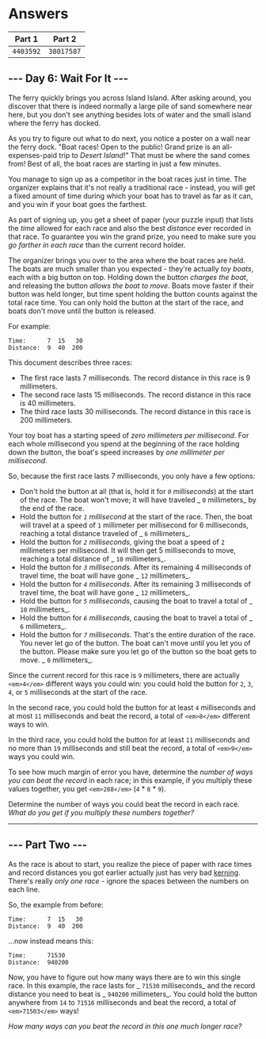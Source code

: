 # Answers

|  Part 1   |   Part 2   |
| --------- | ---------- |
| `4403592` | `38017587` |

## --- Day 6: Wait For It ---

The ferry quickly brings you across Island Island. After asking around, you discover that there is indeed normally a large pile of sand somewhere near here, but you don't see anything besides lots of water and the small island where the ferry has docked.

As you try to figure out what to do next, you notice a poster on a wall near the ferry dock. "Boat races! Open to the public! Grand prize is an all-expenses-paid trip to _Desert Island_!" That must be where the sand comes from! Best of all, the boat races are starting in just a few minutes.

You manage to sign up as a competitor in the boat races just in time. The organizer explains that it's not really a traditional race - instead, you will get a fixed amount of time during which your boat has to travel as far as it can, and you win if your boat goes the farthest.

As part of signing up, you get a sheet of paper (your puzzle input) that lists the _time_ allowed for each race and also the best _distance_ ever recorded in that race. To guarantee you win the grand prize, you need to make sure you _go farther in each race_ than the current record holder.

The organizer brings you over to the area where the boat races are held. The boats are much smaller than you expected - they're actually _toy boats_, each with a big button on top. Holding down the button _charges the boat_, and releasing the button _allows the boat to move_. Boats move faster if their button was held longer, but time spent holding the button counts against the total race time. You can only hold the button at the start of the race, and boats don't move until the button is released.

For example:

```
Time:      7  15   30
Distance:  9  40  200
```

This document describes three races:

* The first race lasts 7 milliseconds. The record distance in this race is 9 millimeters.
* The second race lasts 15 milliseconds. The record distance in this race is 40 millimeters.
* The third race lasts 30 milliseconds. The record distance in this race is 200 millimeters.

Your toy boat has a starting speed of _zero millimeters per millisecond_. For each whole millisecond you spend at the beginning of the race holding down the button, the boat's speed increases by _one millimeter per millisecond_.

So, because the first race lasts 7 milliseconds, you only have a few options:

* Don't hold the button at all (that is, hold it for _`0` milliseconds_) at the start of the race. The boat won't move; it will have traveled _ `0` millimeters_ by the end of the race.
* Hold the button for _`1` millisecond_ at the start of the race. Then, the boat will travel at a speed of `1` millimeter per millisecond for 6 milliseconds, reaching a total distance traveled of _ `6` millimeters_.
* Hold the button for _`2` milliseconds_, giving the boat a speed of `2` millimeters per millisecond. It will then get 5 milliseconds to move, reaching a total distance of _ `10` millimeters_.
* Hold the button for _`3` milliseconds_. After its remaining 4 milliseconds of travel time, the boat will have gone _ `12` millimeters_.
* Hold the button for _`4` milliseconds_. After its remaining 3 milliseconds of travel time, the boat will have gone _ `12` millimeters_.
* Hold the button for _`5` milliseconds_, causing the boat to travel a total of _ `10` millimeters_.
* Hold the button for _`6` milliseconds_, causing the boat to travel a total of _ `6` millimeters_.
* Hold the button for _`7` milliseconds_. That's the entire duration of the race. You never let go of the button. The boat can't move until you let you of the button. Please make sure you let go of the button so the boat gets to move. _ `0` millimeters_.

Since the current record for this race is `9` millimeters, there are actually `<em>4</em>` different ways you could win: you could hold the button for `2`, `3`, `4`, or `5` milliseconds at the start of the race.

In the second race, you could hold the button for at least `4` milliseconds and at most `11` milliseconds and beat the record, a total of `<em>8</em>` different ways to win.

In the third race, you could hold the button for at least `11` milliseconds and no more than `19` milliseconds and still beat the record, a total of `<em>9</em>` ways you could win.

To see how much margin of error you have, determine the _number of ways you can beat the record_ in each race; in this example, if you multiply these values together, you get `<em>288</em>` (`4` * `8` * `9`).

Determine the number of ways you could beat the record in each race. _What do you get if you multiply these numbers together?_

-----------------

## --- Part Two ---

As the race is about to start, you realize the piece of paper with race times and record distances you got earlier actually just has very bad [kerning](https://en.wikipedia.org/wiki/Kerning). There's really _only one race_ - ignore the spaces between the numbers on each line.

So, the example from before:

```
Time:      7  15   30
Distance:  9  40  200
```

...now instead means this:

```
Time:      71530
Distance:  940200
```

Now, you have to figure out how many ways there are to win this single race. In this example, the race lasts for _ `71530` milliseconds_ and the record distance you need to beat is _ `940200` millimeters_. You could hold the button anywhere from `14` to `71516` milliseconds and beat the record, a total of `<em>71503</em>` ways!

_How many ways can you beat the record in this one much longer race?_